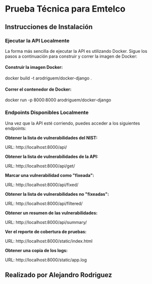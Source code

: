 # Prueba Técnica para Emtelco

## Instrucciones de Instalación

### Ejecutar la API Localmente

La forma más sencilla de ejecutar la API es utilizando Docker. Sigue los pasos a continuación para construir y correr la imagen de Docker:

#### Construir la imagen Docker:
   
   docker build -t arodriguem/docker-django .

#### Correr el contenedor de Docker:

   docker run -p 8000:8000 arodriguem/docker-django

### Endpoints Disponibles Localmente

Una vez que la API esté corriendo, puedes acceder a los siguientes endpoints:

**Obtener la lista de vulnerabilidades del NIST:**

   URL: http://localhost:8000/api/

**Obtener la lista de vulnerabilidades de la API:**

   URL: http://localhost:8000/api/get/

**Marcar una vulnerabilidad como "fixeada":**

   URL: http://localhost:8000/api/fixed/

**Obtener la lista de vulnerabilidades no "fixeadas":**

   URL: http://localhost:8000/api/filtered/

**Obtener un resumen de las vulnerabilidades:**

   URL: http://localhost:8000/api/summary/

**Ver el reporte de cobertura de pruebas:**

   URL: http://localhost:8000/static/index.html

**Obtener una copia de los logs:**

   URL: http://localhost:8000/static/app.log

## Realizado por Alejandro Rodriguez 
